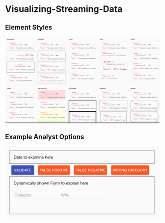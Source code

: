 # Visualizing-Streaming-Data

## Element Styles

![](screenshots/elements.png)

## Example Analyst Options

![](screenshots/machinelearning-analystoptions.png)
